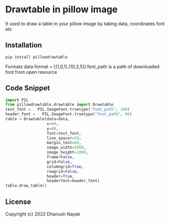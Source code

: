 # Drawtable in pillow image 
It used to draw a table in your pillow image by taking data, coordinates font etc

## Installation
```
pip install pillowdrawtable
```

Formats
  data format = [(1,0,1),(10,2,5)]
  font_path is a path of downloaded font from open resource
  

## Code Snippet 

```python
import PIL
from pillowdrawtable.drawtable import Drawtable
text_font =   PIL.ImageFont.truetype("font_path", 100)
header_font =   PIL.ImageFont.truetype("font_path", 90)
table = Drawtable(data=data,
                  x=60,
                  y=80,
                  font=text_font,
                  line_spacer=50,
                  margin_text=60,
                  image_width=5000,
                  image_height=1000,
                  frame=False,
                  grid=False,
                  columngrid=True,
                  rowgrid=False,
                  header=True,
                  headerfont=header_font)
table.draw_table()

```

## License
Copyright (c) 2022 Dhanush Nayak

